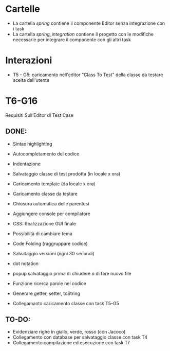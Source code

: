 # Cartelle
- La cartella _spring_ contiene il componente Editor senza integrazione con i task
- La cartella _spring_integration_ contiene il progetto con le modifiche necessarie per integrare il componente con gli altri task

# Interazioni
- T5 - G5: caricamento nell'editor "Class To Test" della classe da testare scelta dall'utente


# T6-G16
Requisiti Sull’Editor di Test Case


## DONE:
  - Sintax highlighting
  - Autocompletamento del codice
  - Indentazione
  - Salvataggio classe di test prodotta (in locale x ora)
  - Caricamento template (da locale x ora)
  - Caricamento classe da testare
  - Chiusura automatica delle parentesi
  - Aggiungere console per compilatore 
  - CSS: Realizzazione GUI finale
  - Possibilità di cambiare tema
  - Code Folding (raggruppare codice) 
  - Salvataggio versioni (ogni 30 secondi)
  - dot notation
  - popup salvataggio prima di chiudere o di fare nuovo file
  - Funzione ricerca parole nel codice
  - Generare getter, setter, toString


  - Collegamanto caricamento classe con task T5-G5
 
## TO-DO:
  - Evidenziare righe in giallo, verde, rosso (con Jacoco)
  - Collegamento con database per salvataggio classe con task T4
  - Collegamento compilazione ed esecuzione con task T7
